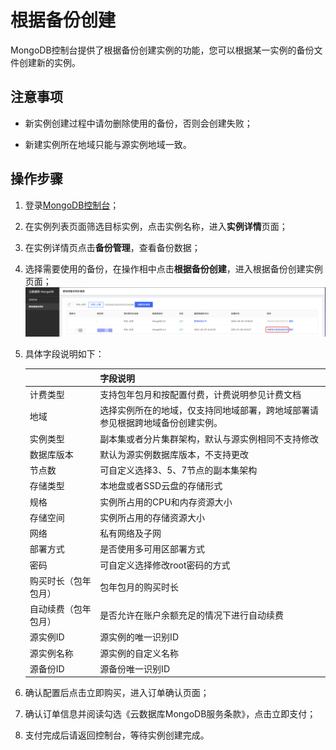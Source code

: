 # 根据备份创建

MongoDB控制台提供了根据备份创建实例的功能，您可以根据某一实例的备份文件创建新的实例。



## 注意事项

- 新实例创建过程中请勿删除使用的备份，否则会创建失败；

- 新建实例所在地域只能与源实例地域一致。



## 操作步骤

1. 登录[MongoDB控制台](https://mongodb-console.jdcloud.com/mongodb)；

2. 在实例列表页面筛选目标实例，点击实例名称，进入**实例详情**页面；

3. 在实例详情页点击**备份管理**，查看备份数据；

4. 选择需要使用的备份，在操作相中点击**根据备份创建**，进入根据备份创建实例页面；![img](../../../../../../image/mongodb/createBySyn.png)

5. 具体字段说明如下：

   |                      | 字段说明                                                     |
   | -------------------- | ------------------------------------------------------------ |
   | 计费类型             | 支持包年包月和按配置付费，计费说明参见计费文档               |
   | 地域                 | 选择实例所在的地域，仅支持同地域部署，跨地域部署请参见根据跨地域备份创建实例。 |
   | 实例类型             | 副本集或者分片集群架构，默认与源实例相同不支持修改           |
   | 数据库版本           | 默认为源实例数据库版本，不支持更改                           |
   | 节点数               | 可自定义选择3、5、7节点的副本集架构                          |
   | 存储类型             | 本地盘或者SSD云盘的存储形式                                  |
   | 规格                 | 实例所占用的CPU和内存资源大小                                |
   | 存储空间             | 实例所占用的存储资源大小                                     |
   | 网络                 | 私有网络及子网                                               |
   | 部署方式             | 是否使用多可用区部署方式                                     |
   | 密码                 | 可自定义选择修改root密码的方式                               |
   | 购买时长（包年包月） | 包年包月的购买时长                                           |
   | 自动续费（包年包月） | 是否允许在账户余额充足的情况下进行自动续费                   |
   | 源实例ID             | 源实例的唯一识别ID                                           |
   | 源实例名称           | 源实例的自定义名称                                           |
   | 源备份ID             | 源备份唯一识别ID                                             |

6. 确认配置后点击立即购买，进入订单确认页面；

7. 确认订单信息并阅读勾选《云数据库MongoDB服务条款》，点击立即支付；

8. 支付完成后请返回控制台，等待实例创建完成。